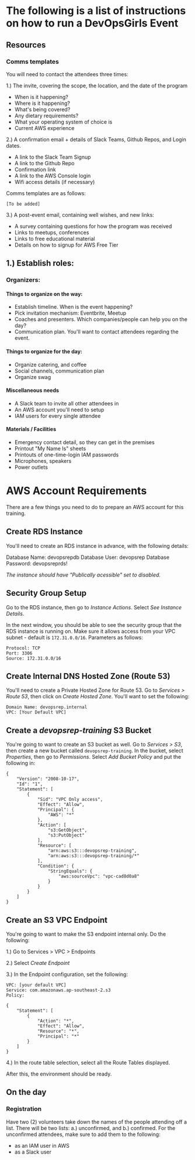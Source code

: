# The following is a list of instructions on how to run a DevOpsGirls Event

## Resources

### Comms templates

You will need to contact the attendees three times: 

1.) The invite, covering the scope, the location, and the date of the program

 - When is it happening?
 - Where is it happening?
 - What's being covered?
 - Any dietary requirements?
 - What your operating system of choice is
 - Current AWS experience

2.) A confirmation email + details of Slack Teams, Github Repos, and Login dates.

 - A link to the Slack Team Signup
 - A link to the Github Repo
 - Confirmation link
 - A link to the AWS Console login
 - Wifi access details (if necessary)

Comms templates are as follows:

```
[To be added]
```

3.) A post-event email, containing well wishes, and new links:

 - A survey containing questions for how the program was received
 - Links to meetups, conferences
 - Links to free educational material
 - Details on how to signup for AWS Free Tier



## 1.) Establish roles:

### Organizers:

#### Things to organize on the way:

 - Establish timeline. When is the event happening?
 - Pick invitation mechanism: Eventbrite, Meetup
 - Coaches and presenters. Which companies/people can help you on the day?
 - Communication plan. You'll want to contact attendees regarding the event. 

#### Things to organize for the day:

 - Organize catering, and coffee
 - Social channels, communication plan
 - Organize swag

#### Miscellaneous needs

 - A Slack team to invite all other attendees in
 - An AWS account you'll need to setup
 - IAM users for every single attendee

#### Materials / Facilities

 - Emergency contact detail, so they can get in the premises
 - Printout "My Name Is" sheets
 - Printouts of one-time-login IAM passwords
 - Microphones, speakers
 - Power outlets

# AWS Account Requirements

There are a few things you need to do to prepare an AWS account for this training.

## Create RDS Instance

You'll need to create an RDS instance in advance, with the following details:

Database Name: devopsrepdb
Database User: devopsrep
Database Password: devopsreprds!

*The instance should have "Publically acessible" set to disabled.*

## Security Group Setup 

Go to the RDS instance, then go to *Instance Actions*. Select *See Instance Details*. 

In the next window, you should be able to see the security group that the RDS instance is running on. Make sure it allows access from your VPC subnet - default is `172.31.0.0/16`. Parameters as follows:

```
Protocol: TCP
Port: 3306
Source: 172.31.0.0/16
```

## Create Internal DNS Hosted Zone (Route 53)

You'll need to create a Private Hosted Zone for Route 53. Go to *Services > Route 53*, then click on *Create Hosted Zone*. You'll want to set the following:

```
Domain Name: devopsrep.internal
VPC: [Your Default VPC]
```

## Create a *devopsrep-training* S3 Bucket

You're going to want to create an S3 bucket as well. Go to *Services > S3*, then create a new bucket called `devopsrep-training`. In the bucket, select *Properties*, then go to *Permissions*. Select *Add Bucket Policy* and put the following in:

```
{
	"Version": "2008-10-17",
	"Id": "1",
	"Statement": [
		{
			"Sid": "VPC Only access",
			"Effect": "Allow",
			"Principal": {
				"AWS": "*"
			},
			"Action": [
				"s3:GetObject",
				"s3:PutObject"
			],
			"Resource": [
				"arn:aws:s3:::devopsrep-training",
				"arn:aws:s3:::devopsrep-training/*"
			],
			"Condition": {
				"StringEquals": {
					"aws:sourceVpc": "vpc-cad8d0a8"
				}
			}
		}
	]
}
```

## Create an S3 VPC Endpoint

You're going to want to make the S3 endpoint internal only. Do the following:

1.) Go to Services > VPC > Endpoints

2.) Select *Create Endpoint*

3.) In the Endpoint configuration, set the following:

```
VPC: [your default VPC]
Service: com.amazonaws.ap-southeast-2.s3
Policy:

{
    "Statement": [
        {
            "Action": "*",
            "Effect": "Allow",
            "Resource": "*",
            "Principal": "*"
        }
    ]
}

```

4.) In the route table selection, select all the Route Tables displayed.

After this, the environment should be ready.


## On the day 

### Registration

Have two (2) volunteers take down the names of the people attending off a list. There will be two lists: a.) unconfirmed, and b.) confirmed. For the unconfirmed attendees, make sure to add them to the following:

 - as an IAM user in AWS
 - as a Slack user


